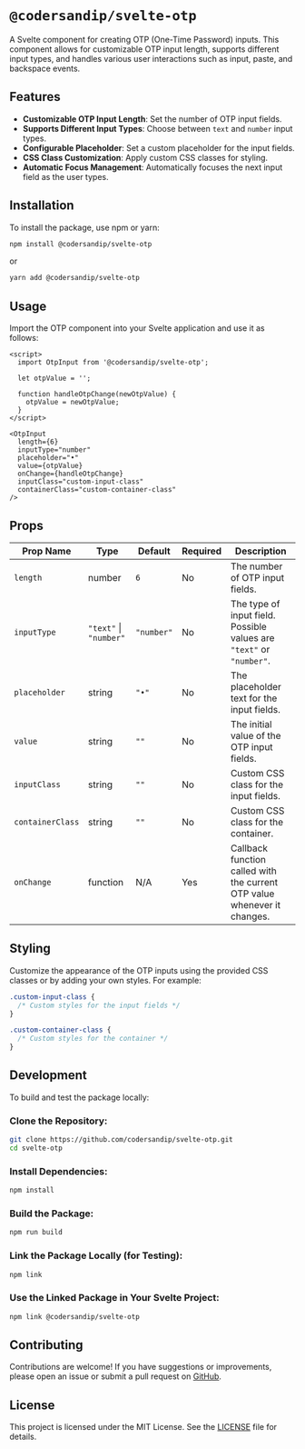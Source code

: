 # `@codersandip/svelte-otp`

A Svelte component for creating OTP (One-Time Password) inputs. This component allows for customizable OTP input length, supports different input types, and handles various user interactions such as input, paste, and backspace events.

## Features

- **Customizable OTP Input Length**: Set the number of OTP input fields.
- **Supports Different Input Types**: Choose between `text` and `number` input types.
- **Configurable Placeholder**: Set a custom placeholder for the input fields.
- **CSS Class Customization**: Apply custom CSS classes for styling.
- **Automatic Focus Management**: Automatically focuses the next input field as the user types.

## Installation

To install the package, use npm or yarn:

```bash
npm install @codersandip/svelte-otp
```

or

```bash
yarn add @codersandip/svelte-otp
```

## Usage

Import the OTP component into your Svelte application and use it as follows:

```svelte
<script>
  import OtpInput from '@codersandip/svelte-otp';

  let otpValue = '';

  function handleOtpChange(newOtpValue) {
    otpValue = newOtpValue;
  }
</script>

<OtpInput
  length={6}
  inputType="number"
  placeholder="•"
  value={otpValue}
  onChange={handleOtpChange}
  inputClass="custom-input-class"
  containerClass="custom-container-class"
/>
```

## Props

| Prop Name        | Type                   | Default    | Required | Description                                                              |
| ---------------- | ---------------------- | ---------- | -------- | ------------------------------------------------------------------------ |
| `length`         | number                 | `6`        | No       | The number of OTP input fields.                                          |
| `inputType`      | `"text"` \| `"number"` | `"number"` | No       | The type of input field. Possible values are `"text"` or `"number"`.     |
| `placeholder`    | string                 | `"•"`      | No       | The placeholder text for the input fields.                               |
| `value`          | string                 | `""`       | No       | The initial value of the OTP input fields.                               |
| `inputClass`     | string                 | `""`       | No       | Custom CSS class for the input fields.                                   |
| `containerClass` | string                 | `""`       | No       | Custom CSS class for the container.                                      |
| `onChange`       | function               | N/A        | Yes      | Callback function called with the current OTP value whenever it changes. |

## Styling

Customize the appearance of the OTP inputs using the provided CSS classes or by adding your own styles. For example:

```css
.custom-input-class {
  /* Custom styles for the input fields */
}

.custom-container-class {
  /* Custom styles for the container */
}
```

## Development

To build and test the package locally:

### Clone the Repository:

```bash
git clone https://github.com/codersandip/svelte-otp.git
cd svelte-otp
```

### Install Dependencies:

```bash
npm install
```

### Build the Package:

```bash
npm run build
```

### Link the Package Locally (for Testing):

```bash
npm link
```

### Use the Linked Package in Your Svelte Project:

```bash
npm link @codersandip/svelte-otp
```

## Contributing

Contributions are welcome! If you have suggestions or improvements, please open an issue or submit a pull request on [GitHub](https://github.com/codersandip/svelte-otp).

## License

This project is licensed under the MIT License. See the [LICENSE](LICENSE) file for details.
